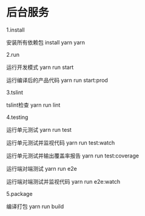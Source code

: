 # 后台服务

1.install

安装所有依赖包
install yarn
yarn

2.run

运行开发模式
yarn run start

运行编译后的产品代码
yarn run start:prod

3.tslint

tslint检查
yarn run lint

4.testing

运行单元测试
yarn run test

运行单元测试并监视代码
yarn run test:watch

运行单元测试并输出覆盖率报告
yarn run test:coverage

运行端对端测试
yarn run e2e

运行端对端测试并监视代码
yarn run e2e:watch

5.package

编译打包
yarn run build
